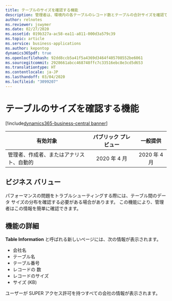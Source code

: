 ```yaml
---
title: テーブルのサイズを確認する機能
description: 管理者は、環境内の各テーブルのレコード数とテーブルの合計サイズを確認できます。
author: relnotes
ms.reviewer: jswymer
ms.date: 02/27/2020
ms.assetid: 019b327a-ac58-ea11-a811-000d3a579c39
ms.topic: article
ms.service: business-applications
ms.author: kepontop
dynamics365pdf: true
ms.openlocfilehash: 92dd8ccb5a41f5a4369d3464f405708552be6061
ms.sourcegitcommit: 2928661abcc468748ffc7c33516ebc8e3cd5d653
ms.translationtype: HT
ms.contentlocale: ja-JP
ms.lasthandoff: 03/04/2020
ms.locfileid: "3099207"
---
```

# <a name="ability-to-see-table-sizes"></a>テーブルのサイズを確認する機能
[!include[dynamics365-business-central banner](../includes/dynamics365-business-central.md)]

| 有効対象    |  パブリック プレビュー | 一般提供 | 
| ---------- | :----------: |:----------: |
|管理者、作成者、またはアナリスト、自動的|2020 年 4 月| 2020 年 4 月|


## <a name="business-value"></a>ビジネス バリュー
<!-- bv start -->
パフォーマンスの問題をトラブルシューティングする際には、テーブル間のデータ サイズの分布を確認する必要がある場合があります。 この機能により、管理者はこの情報を簡単に確認できます。
<!-- bv end -->



## <a name="feature-details"></a>機能の詳細
<!--feature detail start -->
**Table Information** と呼ばれる新しいページには、次の情報が表示されます。

- 会社名  
- テーブル名
- テーブル番号 
- レコードの 数    
- レコードのサイズ
- サイズ (KB)

ユーザーが SUPER アクセス許可を持つすべての会社の情報が表示されます。 
<!--feature detail end -->









